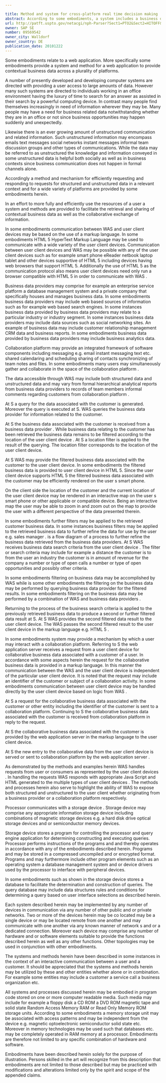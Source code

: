 ```yaml
---

title: Method and system for cross-platform real time decision making
abstract: According to some embodiments, a system includes a business data provider, collaboration platform, a user client device, and a web application server interfacing with the business data provider, the user client device, and the collaboration platform. In some embodiments, the user client device communicates with the web application using a markup language to request and receive business data and collaboration data from the business data provider and the collaboration platform, respectively.
url: http://patft.uspto.gov/netacgi/nph-Parser?Sect1=PTO2&Sect2=HITOFF&p=1&u=%2Fnetahtml%2FPTO%2Fsearch-adv.htm&r=1&f=G&l=50&d=PALL&S1=09569542&OS=09569542&RS=09569542
owner: SAP SE
number: 09569542
owner_city: Walldorf
owner_country: DE
publication_date: 20101222
---
```

Some embodiments relate to a web application. More specifically some embodiments provide a system and method for a web application to provide contextual business data across a plurality of platforms.

A number of presently developed and developing computer systems are directed with providing a user access to large amounts of data. However many such systems are directed to individuals working in an office environment having the luxury of time to search for an answer as assisted in their search by a powerful computing device. In contrast many people find themselves increasingly in need of information wherever they may be. Many people may have a need for business related data notwithstanding whether they are in an office or not since business opportunities may happen suddenly and unexpectedly.

Likewise there is an ever growing amount of unstructured communication and related information. Such unstructured information may encompass emails text messages social networks instant messages informal team discussion groups and other types of communications. While the data may be referred to as unstructured the knowledge and information conveyed in some unstructured data is helpful both socially as well as in business contexts since business communication does not happen in formal channels alone.

Accordingly a method and mechanism for efficiently requesting and responding to requests for structured and unstructured data in a relevant context and for a wide variety of platforms are provided by some embodiments herein.

In an effort to more fully and efficiently use the resources of a user a system and methods are provided to facilitate the retrieval and sharing of contextual business data as well as the collaborative exchange of information.

In some embodiments communication between WAS and user client devices may be based on the use of a markup language. In some embodiments HTML 5 HyperText Markup Language may be used to communicate with a wide variety of the user client devices. Communication between user client devices and WAS may be possible with any of the user client devices such as for example smart phone eReader netbook laptop tablet and other devices supportive of HTML 5 including devices having web browsers that support HTML 5. Additionally the use of HTML 5 as the communication protocol also means user client devices need only run a browser compatible with HTML 5 in order to communicate with WAS .

Business data providers may comprise for example an enterprise service platform a database management system and a private company that specifically houses and manages business data. In some embodiments business data providers may include web based sources of information such as for example web based search engines. In some instances business data provided by business data providers may relate to a particular industry or industry segment. In some instances business data providers may include data sources such as social networking sites. An example of business data may include customer relationship management CRM data and business reports. In some embodiments business data provided by business data providers may include business analytics data.

Collaboration platform may provide an integrated framework of software components including messaging e.g. email instant messaging text etc. shared calendaring and scheduling sharing of contacts synchronizing of team notes and files. In some embodiments many users may simultaneously gather and collaborate in the space of the collaboration platform .

The data accessible through WAS may include both structured data and unstructured data and may vary from formal hierarchical analytical reports from business data providers to records of team members informal comments regarding customers from collaboration platform .

At S a query for the data associated with the customer is generated. Moreover the query is executed at S. WAS queries the business data provider for information related to the customer.

At S the business data associated with the customer is received from a business data provider . While business data relating to the customer has been retrieved the business data remains to be filtered according to the location of the user client device . At S a location filter is applied to the result of the querying. The location filter corresponds to the location of the user client device.

At S WAS may provide the filtered business data associated with the customer to the user client device. In some embodiments the filtered business data is provided to user client device in HTML 5. Since the user client device supports HTML 5 the filtered business data associated with the customer may be efficiently rendered on the user s smart phone.

On the client side the location of the customer and the current location of the user client device may be rendered in an interactive map on the user s smart phone or other applicable or compatible device. Being an interactive map the user may be able to zoom in and zoom out on the map to provide the user with a different perspective of the data presented therein.

In some embodiments further filters may be applied to the retrieved customer business data. In some instances business filters may be applied to the retrieved business data to further refine the data for use by the user e.g. sales manager . is a flow diagram of a process to further refine the business data retrieved from the business data providers. At S WAS receives business data search criteria from the user client device . The filter or search criteria may include for example a distance the customer is to from the user an industry the customer is in amount of revenue for the company a number or type of open calls a number or type of open opportunities and possibly other criteria.

In some embodiments filtering on business data may be accomplished by WAS while is some other embodiments the filtering on the business data may be performed by querying business data provider for the filtered results. In some embodiments filtering on the business data may be performed by a combination of WAS and business data providers .

Returning to the process of the business search criteria is applied to the previously retrieved business data to produce a second or further filtered data result at S. At S WAS provides the second filtered data result to the user client device. The WAS passes the second filtered result to the user client device in the markup language e.g. HTML 5 .

In some embodiments system may provide a mechanism by which a user may interact with a collaboration platform. Referring to S the web application server receives a request from a user client device for collaborative business data associated with a customer of a user. In accordance with some aspects herein the request for the collaborative business data is provided in a markup language. In this manner the communication between the WAS and the user client device is independent of the particular user client device. It is noted that the request may include an identifier of the customer or subject of a collaboration activity. In some embodiments communication between user client device may be handled directly by the user client device based on logic from WAS .

At S a request for the collaborative business data associated with the customer or other entity including the identifier of the customer is sent to a collaboration platform. Continuing to S the collaborative business data associated with the customer is received from collaboration platform in reply to the request.

At S the collaborative business data associated with the customer is provided by the web application server in the markup language to the user client device.

At S the new entry to the collaborative data from the user client device is served or sent to collaboration platform by the web application server .

As demonstrated by the methods and examples herein WAS handles requests from user or consumers as represented by the user client devices . In handling the requests WAS responds with appropriate Java Script and HTML generated to the multiple types of user client devices . The methods and processes herein also serve to highlight the ability of WAS to expose both structured and unstructured to the user client whether originating from a business provider or a collaboration platform respectively.

Processor communicates with a storage device . Storage device may comprise any appropriate information storage device including combinations of magnetic storage devices e.g. a hard disk drive optical storage devices and or semiconductor memory devices.

Storage device stores a program for controlling the processor and query engine application for determining constructing and executing queries. Processor performs instructions of the programs and and thereby operates in accordance with any of the embodiments described herein. Programs and may be stored in a compressed uncompiled and or encrypted format. Programs and may furthermore include other program elements such as an operating system a database management system and or device drivers used by the processor to interface with peripheral devices.

In some embodiments such as shown in the storage device stores a database to facilitate the determination and construction of queries. The query database may include data structures rules and conditions for determining a query based on user interface selections as described herein.

Each system described herein may be implemented by any number of devices in communication via any number of other public and or private networks. Two or more of the devices herein may be co located may be a single device or may be located remote from one another and may communicate with one another via any known manner of network s and or a dedicated connection. Moreover each device may comprise any number of hardware and or software elements suitable to provide the functions described herein as well as any other functions. Other topologies may be used in conjunction with other embodiments.

The systems and methods herein have been described in some instances in the context of an interactive communication between a user and a customer. It should be appreciated that the systems and methods herein may be utilized by these and other entities whether alone or in combination. For example some entities may include a customer a service call a business organization etc.

All systems and processes discussed herein may be embodied in program code stored on one or more computer readable media. Such media may include for example a floppy disk a CD ROM a DVD ROM magnetic tape and solid state Random Access Memory RAM or Read Only Memory ROM storage units. According to some embodiments a memory storage unit may be associated with access patterns and may be independent from the device e.g. magnetic optoelectronic semiconductor solid state etc. Moreover in memory technologies may be used such that databases etc. may be completely operated in RAM memory at a processor. Embodiments are therefore not limited to any specific combination of hardware and software.

Embodiments have been described herein solely for the purpose of illustration. Persons skilled in the art will recognize from this description that embodiments are not limited to those described but may be practiced with modifications and alterations limited only by the spirit and scope of the appended claims.

